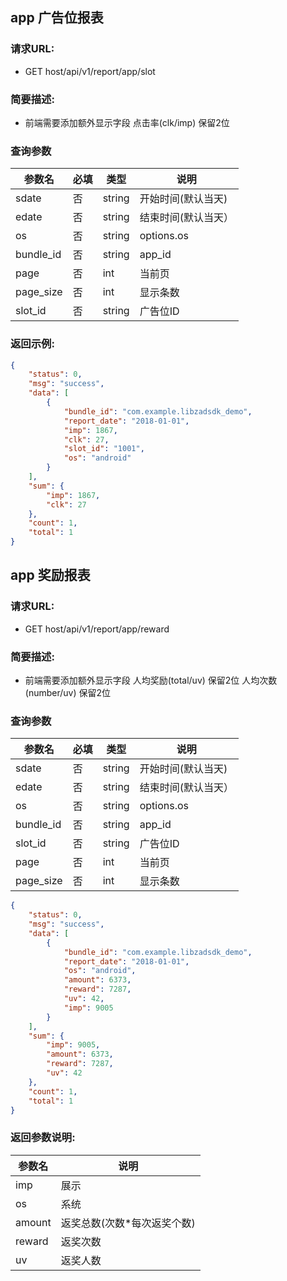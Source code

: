 ## app 广告位报表
### 请求URL:
- GET host/api/v1/report/app/slot

### 简要描述:
- 前端需要添加额外显示字段 点击率(clk/imp) 保留2位

### 查询参数
| 参数名 | 必填 | 类型 | 说明 |
| --- | --- | --- | --- |
| sdate | 否 | string | 开始时间(默认当天) |
| edate | 否 | string | 结束时间(默认当天）|
| os | 否 | string | options.os |
| bundle_id | 否 | string | app_id |
| page | 否 | int | 当前页 |
| page_size | 否 | int | 显示条数 |
| slot_id | 否 | string | 广告位ID  |

### 返回示例:
```json
{
    "status": 0,
    "msg": "success",
    "data": [
        {
            "bundle_id": "com.example.libzadsdk_demo",
            "report_date": "2018-01-01",
            "imp": 1867,
            "clk": 27,
            "slot_id": "1001",
            "os": "android"
        }
    ],
    "sum": {
        "imp": 1867,
        "clk": 27
    },
    "count": 1,
    "total": 1
}
```


## app 奖励报表
### 请求URL:
- GET host/api/v1/report/app/reward

### 简要描述:
- 前端需要添加额外显示字段 人均奖励(total/uv) 保留2位 人均次数(number/uv) 保留2位

### 查询参数
| 参数名 | 必填 | 类型 | 说明 |
| --- | --- | --- | --- |
| sdate | 否 | string | 开始时间(默认当天) |
| edate | 否 | string | 结束时间(默认当天）|
| os | 否 | string | options.os |
| bundle_id | 否 | string | app_id |
| slot_id | 否 | string | 广告位ID |
| page | 否 | int | 当前页 |
| page_size | 否 | int | 显示条数 |

```json
{
    "status": 0,
    "msg": "success",
    "data": [
        {
            "bundle_id": "com.example.libzadsdk_demo",
            "report_date": "2018-01-01",
            "os": "android",
            "amount": 6373,
            "reward": 7287,
            "uv": 42,
            "imp": 9005
        }
    ],
    "sum": {
        "imp": 9005,
        "amount": 6373,
        "reward": 7287,
        "uv": 42
    },
    "count": 1,
    "total": 1
}
```

### 返回参数说明:
| 参数名 | 说明|
| --- | --- |
| imp | 展示 |
| os | 系统 |
| amount | 返奖总数(次数*每次返奖个数) |
| reward | 返奖次数 |
| uv | 返奖人数 |











